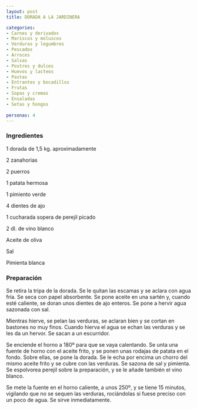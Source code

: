 ```yaml
---
layout: post
title: DORADA A LA JARDINERA

categories:
- Carnes y derivados
- Mariscos y moluscos
- Verduras y legumbres
- Pescados
- Arroces
- Salsas
- Postres y dulces
- Huevos y lacteos
- Pastas
- Entrantes y bocadillos
- Frutas
- Sopas y cremas
- Ensaladas
- Setas y hongos
 
personas: 4 
---
```

<h3>Ingredientes</h3>
1 dorada de 1,5 kg. aproximadamente

2 zanahorias

2 puerros

1 patata hermosa

1 pimiento verde

4 dientes de ajo

1 cucharada sopera de perejil picado

2 dl. de vino blanco

Aceite de oliva

Sal

Pimienta blanca

<h3>Preparación</h3>
Se retira la tripa de la dorada. Se le quitan las escamas y se aclara con agua fría. Se seca con papel absorbente. Se pone aceite en una sartén y, cuando esté caliente, se doran unos dientes de ajo enteros. Se pone a hervir agua sazonada con sal.

Mientras hierve, se pelan las verduras, se aclaran bien y se cortan en bastones no muy finos. Cuando hierva el agua se echan las verduras y se les da un hervor. Se sacan a un escurridor.

Se enciende el horno a 180&ordm; para que se vaya calentando. Se unta una fuente de horno con el aceite frito, y se ponen unas rodajas de patata en el fondo. Sobre ellas, se pone la dorada. Se le echa por encima un chorro del mismo aceite frito y se cubre con las verduras. Se sazona de sal y pimienta. Se espolvorea perejil sobre la preparación, y se le añade también el vino blanco.

Se mete la fuente en el horno caliente, a unos 250&ordm;, y se tiene 15 minutos, vigilando que no se sequen las verduras, rociándolas si fuese preciso con un poco de agua. Se sirve inmediatamente.

